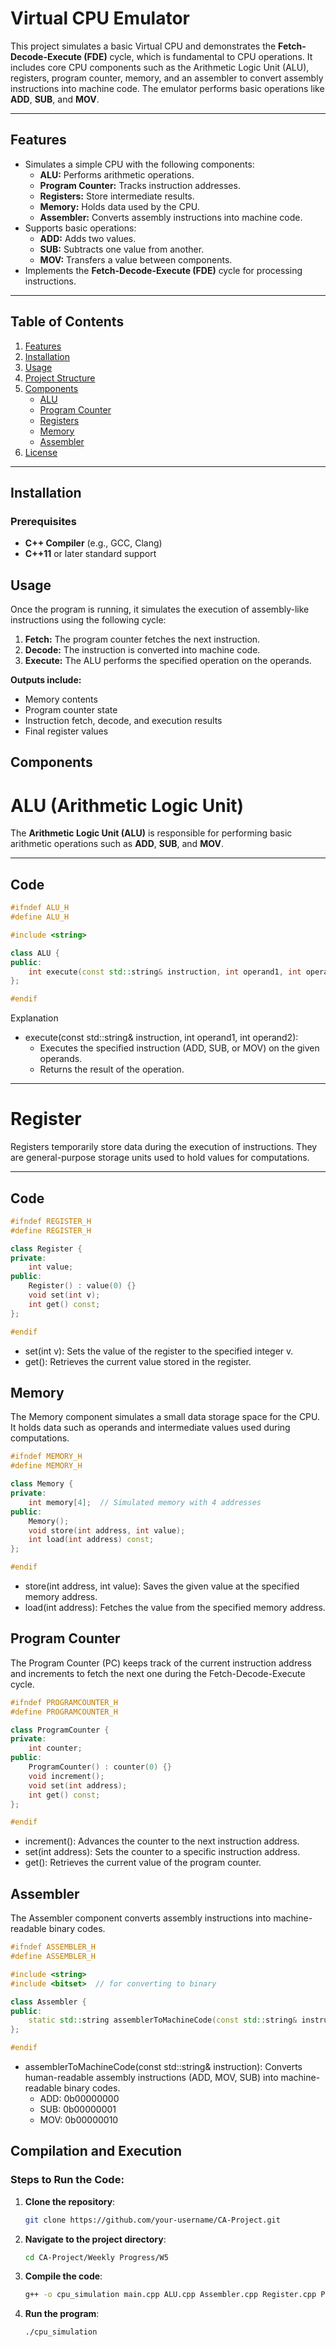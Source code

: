 # Virtual CPU Emulator

This project simulates a basic Virtual CPU and demonstrates the **Fetch-Decode-Execute (FDE)** cycle, which is fundamental to CPU operations. It includes core CPU components such as the Arithmetic Logic Unit (ALU), registers, program counter, memory, and an assembler to convert assembly instructions into machine code. The emulator performs basic operations like **ADD**, **SUB**, and **MOV**.

---

## Features

- Simulates a simple CPU with the following components:
  - **ALU:** Performs arithmetic operations.
  - **Program Counter:** Tracks instruction addresses.
  - **Registers:** Store intermediate results.
  - **Memory:** Holds data used by the CPU.
  - **Assembler:** Converts assembly instructions into machine code.
- Supports basic operations:
  - **ADD:** Adds two values.
  - **SUB:** Subtracts one value from another.
  - **MOV:** Transfers a value between components.
- Implements the **Fetch-Decode-Execute (FDE)** cycle for processing instructions.

---

## Table of Contents

1. [Features](#features)
2. [Installation](#installation)
3. [Usage](#usage)
4. [Project Structure](#project-structure)
5. [Components](#components)
   - [ALU](#alu)
   - [Program Counter](#program-counter)
   - [Registers](#registers)
   - [Memory](#memory)
   - [Assembler](#assembler)
6. [License](#license)

---

## Installation

### Prerequisites
- **C++ Compiler** (e.g., GCC, Clang)
- **C++11** or later standard support


## Usage

Once the program is running, it simulates the execution of assembly-like instructions using the following cycle:

1. **Fetch:** The program counter fetches the next instruction.
2. **Decode:** The instruction is converted into machine code.
3. **Execute:** The ALU performs the specified operation on the operands.

**Outputs include:**
- Memory contents
- Program counter state
- Instruction fetch, decode, and execution results
- Final register values


## Components

# ALU (Arithmetic Logic Unit)

The **Arithmetic Logic Unit (ALU)** is responsible for performing basic arithmetic operations such as **ADD**, **SUB**, and **MOV**.

---

## Code

```cpp
#ifndef ALU_H
#define ALU_H

#include <string>

class ALU {
public:
    int execute(const std::string& instruction, int operand1, int operand2);
};

#endif
```
Explanation
- execute(const std::string& instruction, int operand1, int operand2):
    - Executes the specified instruction (ADD, SUB, or MOV) on the given operands.
    - Returns the result of the operation.

---


# Register

Registers temporarily store data during the execution of instructions. They are general-purpose storage units used to hold values for computations.

---

## Code

```cpp
#ifndef REGISTER_H
#define REGISTER_H

class Register {
private:
    int value;
public:
    Register() : value(0) {}
    void set(int v);
    int get() const;
};

#endif
```
- set(int v): Sets the value of the register to the specified integer v.
- get(): Retrieves the current value stored in the register.

## Memory
The Memory component simulates a small data storage space for the CPU. 
It holds data such as operands and intermediate values used during computations.

```cpp
#ifndef MEMORY_H
#define MEMORY_H

class Memory {
private:
    int memory[4];  // Simulated memory with 4 addresses
public:
    Memory();
    void store(int address, int value);
    int load(int address) const;
};

#endif
```
- store(int address, int value): Saves the given value at the specified memory address.
- load(int address): Fetches the value from the specified memory address.

## Program Counter

The Program Counter (PC) keeps track of the current instruction address and increments to fetch the next one during the Fetch-Decode-Execute cycle.

```cpp
#ifndef PROGRAMCOUNTER_H
#define PROGRAMCOUNTER_H

class ProgramCounter {
private:
    int counter;
public:
    ProgramCounter() : counter(0) {}
    void increment();
    void set(int address);
    int get() const;
};

#endif
```
- increment(): Advances the counter to the next instruction address.
- set(int address): Sets the counter to a specific instruction address.
- get(): Retrieves the current value of the program counter.

## Assembler
The Assembler component converts assembly instructions into machine-readable binary codes.

```cpp
#ifndef ASSEMBLER_H
#define ASSEMBLER_H

#include <string>
#include <bitset>  // for converting to binary

class Assembler {
public:
    static std::string assemblerToMachineCode(const std::string& instruction);
};

#endif
```
- assemblerToMachineCode(const std::string& instruction): Converts human-readable assembly instructions (ADD, MOV, SUB) into machine-readable binary codes.
    - ADD: 0b00000000
    - SUB: 0b00000001
    - MOV: 0b00000010


## Compilation and Execution

### Steps to Run the Code:

1. **Clone the repository**:
   ```bash
   git clone https://github.com/your-username/CA-Project.git
   ```

2. **Navigate to the project directory**:
   ```bash
   cd CA-Project/Weekly Progress/W5
   ```

3. **Compile the code**:
   ```bash
   g++ -o cpu_simulation main.cpp ALU.cpp Assembler.cpp Register.cpp ProgramCounter.cpp
   ```

4. **Run the program**:
   ```bash
   ./cpu_simulation
   ```